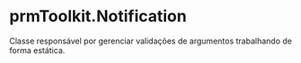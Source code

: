 # prmToolkit.Notification
Classe responsável por gerenciar validações de argumentos trabalhando de forma estática.
